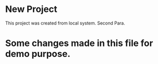 # New Project


This project was created from local system. Second Para.

# Some changes made in this file for demo purpose.